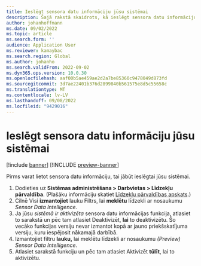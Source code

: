 ```yaml
---
title: Ieslēgt sensora datu informāciju jūsu sistēmai
description: Šajā rakstā skaidrots, kā ieslēgt sensora datu informāciju jūsu sistēmai.
author: johanhoffmann
ms.date: 09/02/2022
ms.topic: article
ms.search.form: ''
audience: Application User
ms.reviewer: kamaybac
ms.search.region: Global
ms.author: johanho
ms.search.validFrom: 2022-09-02
ms.dyn365.ops.version: 10.0.30
ms.openlocfilehash: aaf00b5ae459ae2d2a7be85360c9478049d873fd
ms.sourcegitcommit: 3d7ae22401b376d2899840b561575e8d5c55658c
ms.translationtype: MT
ms.contentlocale: lv-LV
ms.lasthandoff: 09/08/2022
ms.locfileid: "9429016"
---
```

# <a name="turn-on-sensor-data-intelligence-for-your-system"></a>Ieslēgt sensora datu informāciju jūsu sistēmai

[!include [banner](../includes/banner.md)]
[!INCLUDE [preview-banner](../includes/preview-banner.md)]

Pirms varat lietot sensora datu informāciju, tai jābūt ieslēgtai jūsu sistēmai.

1. Dodieties uz **Sistēmas administrēšana \> Darbvietas \> Līdzekļu pārvaldība**. (Plašāku informāciju skatiet [Līdzekļu pārvaldības apskats](../../fin-ops-core/fin-ops/get-started/feature-management/feature-management-overview.md).)
1. Cilnē Visi **izmantojiet** lauku Filtrs, lai **meklētu** līdzekli ar nosaukumu *Sensor Data Intelligence*.
1. Ja jūsu *sistēmā ir aktivizēta* sensora datu informācijas funkcija, atlasiet to sarakstā un pēc tam atlasiet Deaktivizēt, **lai** to deaktivizētu. Šo vecāko funkcijas versiju nevar izmantot kopā ar jauno priekšskatījuma versiju, kuru iespējosit nākamajā darbībā.
1. Izmantojiet filtru **lauku,** lai meklētu līdzekli ar nosaukumu *(Preview) Sensor Data Intelligence*.
1. Atlasiet sarakstā funkciju un pēc tam atlasiet Aktivizēt **tūlīt**, lai to aktivizētu.
